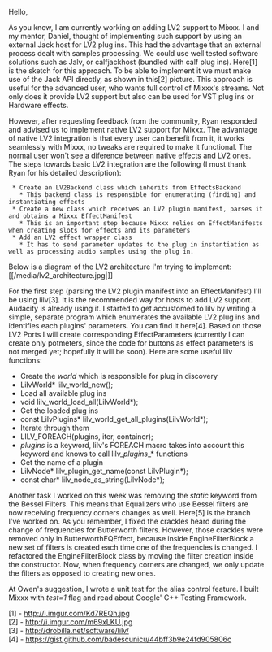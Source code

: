 Hello,

As you know, I am currently working on adding LV2 support to Mixxx. I
and my mentor, Daniel, thought of implementing such support by using an
external Jack host for LV2 plug ins. This had the advantage that an
external process dealt with samples processing. We could use well tested
software solutions such as Jalv, or calfjackhost (bundled with calf plug
ins). Here\[1\] is the sketch for this approach. To be able to implement
it we must make use of the Jack API directly, as shown in this\[2\]
picture. This approach is useful for the advanced user, who wants full
control of Mixxx's streams. Not only does it provide LV2 support but
also can be used for VST plug ins or Hardware effects.

However, after requesting feedback from the community, Ryan responded
and advised us to implement native LV2 support for Mixxx. The advantage
of native LV2 integration is that every user can benefit from it, it
works seamlessly with Mixxx, no tweaks are required to make it
functional. The normal user won't see a diference between native effects
and LV2 ones. The steps towards basic LV2 integration are the following
(I must thank Ryan for his detailed description):

``` 
 * Create an LV2Backend class which inherits from EffectsBackend
   * This backend class is responsible for enumerating (finding) and instantiating effects
 * Create a new class which receives an LV2 plugin manifest, parses it and obtains a Mixxx EffectManifest
   * This is an important step because Mixxx relies on EffectManifests when creating slots for effects and its parameters
 * Add an LV2 effect wrapper class
   * It has to send parameter updates to the plug in instantiation as well as processing audio samples using the plug in.
```

Below is a diagram of the LV2 architecture I'm trying to implement:  
[[/media/lv2_architecture.jpg|]]

For the first step (parsing the LV2 plugin manifest into an
EffectManifest) I'll be using lilv\[3\]. It is the recommended way for
hosts to add LV2 support. Audacity is already using it. I started to get
accustomed to lilv by writing a simple, separate program which
enumerates the available LV2 plug ins and identifies each plugins'
parameters. You can find it here\[4\]. Based on those LV2 Ports I will
create corresponding EffectParameters (currently I can create only
potmeters, since the code for buttons as effect parameters is not merged
yet; hopefully it will be soon). Here are some useful lilv functions:

  - Create the *world* which is responsible for plug in discovery
  - LilvWorld\* lilv\_world\_new();
  - Load all available plug ins
  - void lilv\_world\_load\_all(LilvWorld\*);
  - Get the loaded plug ins
  - const LilvPlugins\* lilv\_world\_get\_all\_plugins(LilvWorld\*);
  - Iterate through them
  - LILV\_FOREACH(plugins, iter, container);
  - *plugins* is a keyword, lilv's FOREACH macro takes into account this
    keyword and knows to call lilv\_*plugins*\_\* functions
  - Get the name of a plugin
  - LilvNode\* lilv\_plugin\_get\_name(const LilvPlugin\*);
  - const char\* lilv\_node\_as\_string(LilvNode\*);

Another task I worked on this week was removing the *static* keyword
from the Bessel Filters. This means that Equalizers who use Bessel
filters are now receiving frequency corners changes as well. Here\[5\]
is the branch I've worked on. As you remember, I fixed the crackles
heard during the change of frequencies for Butterworth filters. However,
those crackles were removed only in ButterworthEQEffect, because inside
EngineFilterBlock a new set of filters is created each time one of the
frequencies is changed. I refactored the EngineFilterBlock class by
moving the filter creation inside the constructor. Now, when frequency
corners are changed, we only update the filters as opposed to creating
new ones.

At Owen's suggestion, I wrote a unit test for the alias control feature.
I built Mixxx with *test=1* flag and read about Google' C++ Testing
Framework.

\[1\] - <http://i.imgur.com/Kd7REQh.jpg>  
\[2\] - <http://i.imgur.com/m69xLKU.jpg>  
\[3\] - <http://drobilla.net/software/lilv/>  
\[4\] - <https://gist.github.com/badescunicu/44bff3b9e24fd905806c>
